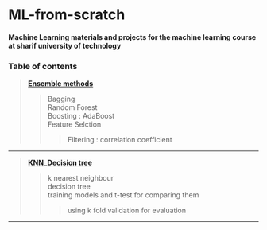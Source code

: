 # ML-from-scratch

#### Machine Learning  materials and projects for the machine learning course at sharif university of technology



### **Table of contents**

> **[Ensemble methods](https://github.com/mahtaz/ML-from-scratch/tree/main/Ensemble%20methods/)**
>>Bagging\
>>Random Forest\
>>Boosting : AdaBoost\
>>Feature Selction
>>>Filtering : correlation coefficient
---
>**[KNN_Decision tree](https://github.com/mahtaz/ML-from-scratch/tree/main/KNN_Decision%20tree/)**
>>k nearest neighbour \
>>decision tree\
>>training models and t-test for comparing them
>>>using k fold validation for evaluation
---
>
